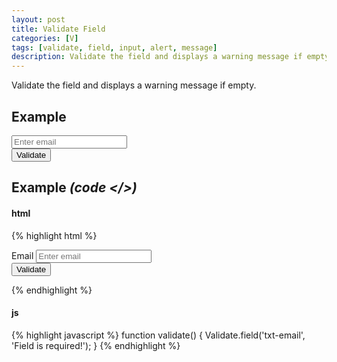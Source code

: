 ```yaml
---
layout: post
title: Validate Field
categories: [V]
tags: [validate, field, input, alert, message]
description: Validate the field and displays a warning message if empty.
---
```


Validate the field and displays a warning message if empty.

## Example

<form class="form-inline" role="form" >
  <div class="form-group">
    <input type="email" class="form-control" id="txt-email" name="txt-email" placeholder="Enter email" >
  </div>
  <button type="button" class="btn btn-default" onclick="javascript:validate()" >Validate</button>
</form>

<script>
  function validate() {
    Validate.field('txt-email', 'Field is required!');
  }
</script>

## Example <i>(code </>)</i>

#### html

{% highlight html %}
<form class="form-inline" role="form" >
  <div class="form-group">
    <label for="txt-email" >Email</label>
    <input type="email" class="form-control" id="txt-email" name="txt-email" placeholder="Enter email" >
  </div>
  <button type="button" class="btn btn-default" onclick="javascript:validate()" >Validate</button>
</form>
{% endhighlight %}

#### js

{% highlight javascript %}
function validate() {
  Validate.field('txt-email', 'Field is required!');
}
{% endhighlight %}
